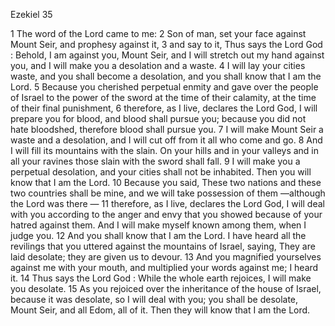 Ezekiel 35

1	The word of the Lord came to me:
2	Son of man, set your face against Mount Seir, and prophesy against it,
3	and say to it, Thus says the Lord God : Behold, I am against you, Mount Seir, and I will stretch out my hand against you, and I will make you a desolation and a waste.
4	I will lay your cities waste, and you shall become a desolation, and you shall know that I am the Lord.
5	Because you cherished perpetual enmity and gave over the people of Israel to the power of the sword at the time of their calamity, at the time of their final punishment,
6	therefore, as I live, declares the Lord God, I will prepare you for blood, and blood shall pursue you; because you did not hate bloodshed, therefore blood shall pursue you.
7	I will make Mount Seir a waste and a desolation, and I will cut off from it all who come and go.
8	And I will fill its mountains with the slain. On your hills and in your valleys and in all your ravines those slain with the sword shall fall.
9	I will make you a perpetual desolation, and your cities shall not be inhabited. Then you will know that I am the Lord.
10	Because you said, These two nations and these two countries shall be mine, and we will take possession of them —although the Lord was there —
11	therefore, as I live, declares the Lord God, I will deal with you according to the anger and envy that you showed because of your hatred against them. And I will make myself known among them, when I judge you.
12	And you shall know that I am the Lord. I have heard all the revilings that you uttered against the mountains of Israel, saying, They are laid desolate; they are given us to devour.
13	And you magnified yourselves against me with your mouth, and multiplied your words against me; I heard it.
14	Thus says the Lord God : While the whole earth rejoices, I will make you desolate.
15	As you rejoiced over the inheritance of the house of Israel, because it was desolate, so I will deal with you; you shall be desolate, Mount Seir, and all Edom, all of it. Then they will know that I am the Lord.

